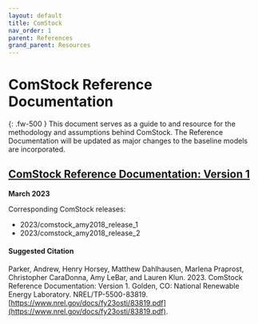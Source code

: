 ```yaml
---
layout: default
title: ComStock
nav_order: 1
parent: References
grand_parent: Resources
---
```


# ComStock Reference Documentation
{: .fw-500 }
This document serves as a guide to and resource for the methodology and assumptions behind ComStock. The Reference Documentation will be updated as major changes to the baseline models are incorporated.

## [ComStock Reference Documentation: Version 1](https://www.nrel.gov/docs/fy23osti/83819.pdf)
**March 2023**

Corresponding ComStock releases:
- 2023/comstock_amy2018_release_1
- 2023/comstock_amy2018_release_2

#### Suggested Citation
Parker, Andrew, Henry Horsey, Matthew Dahlhausen, Marlena Praprost, Christopher
CaraDonna, Amy LeBar, and Lauren Klun. 2023. ComStock Reference Documentation:
Version 1. Golden, CO: National Renewable Energy Laboratory. NREL/TP-5500-83819.
[https://www.nrel.gov/docs/fy23osti/83819.pdf](https://www.nrel.gov/docs/fy23osti/83819.pdf).
